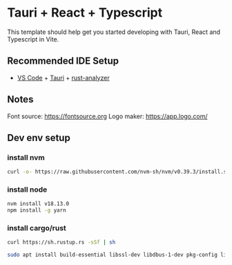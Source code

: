 # Tauri + React + Typescript

This template should help get you started developing with Tauri, React and Typescript in Vite.

## Recommended IDE Setup

- [VS Code](https://code.visualstudio.com/) + [Tauri](https://marketplace.visualstudio.com/items?itemName=tauri-apps.tauri-vscode) + [rust-analyzer](https://marketplace.visualstudio.com/items?itemName=rust-lang.rust-analyzer)



## Notes

Font source: https://fontsource.org
Logo maker: https://app.logo.com/


## Dev env setup


### install nvm

```bash
curl -o- https://raw.githubusercontent.com/nvm-sh/nvm/v0.39.3/install.sh | bash
```

### install node

```bash
nvm install v18.13.0
npm install -g yarn
```

### install cargo/rust 

```bash
curl https://sh.rustup.rs -sSf | sh
```

```bash
sudo apt install build-essential libssl-dev libdbus-1-dev pkg-config librust-glib-sys-dev libgdk-pixbuf-2.0-dev librust-gdk-sys-dev librust-atk-sys-dev librust-cairo-sys-rs-dev librust-cairo-rs-dev librust-pango-dev libsoup2.4-dev libjavascriptcoregtk-4.0-dev libwebkit2gtk-4.0-dev

```

